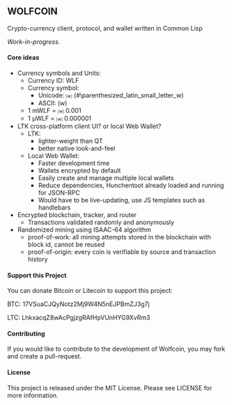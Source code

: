 ## WOLFCOIN

Crypto-currency client, protocol, and wallet written in Common Lisp

*Work-in-progress.*

#### Core ideas

* Currency symbols and Units:
	* Currency ID: WLF
	* Currency symbol:
	    * Unicode: ⒲ (#\parenthesized_latin_small_letter_w)
	    * ASCII: (w)
	* 1 mWLF = ⒲ 0.001
	* 1 μWLF = ⒲ 0.000001
* LTK cross-platform client UI? or local Web Wallet?
	* LTK:
    	* lighter-weight than QT
    	* better native look-and-feel
    * Local Web Wallet:
    	* Faster development time
    	* Wallets encrypted by default
    	* Easily create and manage multiple local wallets
    	* Reduce dependencies, Hunchentoot already loaded and running for JSON-RPC
    	* Would have to be live-updating, use JS templates such as handlebars
* Encrypted blockchain, tracker, and router
	* Transactions validated randomly and anonymously
* Randomized mining using ISAAC-64 algorithm
	* proof-of-work: all mining attempts stored in the blockchain with block id, cannot be reused
	* proof-of-origin: every coin is verifiable by source and transaction history

#### Support this Project

You can donate Bitcoin or Litecoin to support this project:

BTC: 17VSuaCJQyNotz2Mj9W4N5nEJPBmZJ3g7j

LTC: LhkxacqZ8wAcPgjzgRAfHpVUnHYG9XvRm3

#### Contributing

If you would like to contribute to the development of Wolfcoin, you may fork and create a pull-request.

#### License

This project is released under the MIT License.  Please see LICENSE for more information.